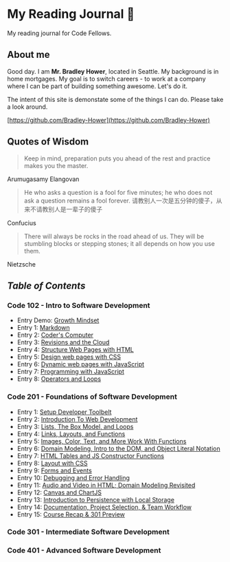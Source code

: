 # My Reading Journal :book:
My reading journal for Code Fellows.
## About me
Good day. I am **Mr. Bradley Hower**, located in Seattle. My background is in home mortgages. My goal is to switch careers - to work at a company where I can be part of building something awesome. Let's do it.

The intent of this site is demonstate some of the things I can do. Please take a look around.

[https://github.com/Bradley-Hower](https://github.com/Bradley-Hower)

## Quotes of Wisdom

>Keep in mind, preparation puts you ahead of the rest and practice makes you the master. 

Arumugasamy Elangovan

>He who asks a question is a fool for five minutes; he who does not ask a question remains a fool forever. 请教别人一次是五分钟的傻子，从来不请教别人是一辈子的傻子

Confucius

>There will always be rocks in the road ahead of us. They will be stumbling blocks or stepping stones; it all depends on how you use them.

Nietzsche

## *Table of Contents*
### Code 102 - Intro to Software Development

- Entry Demo: [Growth Mindset](https://bradley-hower.github.io/reading-notes/growth-mindset)
- Entry 1: [Markdown](https://bradley-hower.github.io/reading-notes/markdown)
- Entry 2: [Coder's Computer](https://bradley-hower.github.io/reading-notes/coders-computer)
- Entry 3: [Revisions and the Cloud](https://bradley-hower.github.io/reading-notes/revisions-and-the-cloud)
- Entry 4: [Structure Web Pages with HTML](https://bradley-hower.github.io/reading-notes/structure-web-pages-with-html)
- Entry 5: [Design web pages with CSS](https://bradley-hower.github.io/reading-notes/design-web-pages-with-css)
- Entry 6: [Dynamic web pages with JavaScript](https://bradley-hower.github.io/reading-notes/dynamic-web-pages-with-javascript)
- Entry 7: [Programming with JavaScript](https://bradley-hower.github.io/reading-notes/programming-with-javascript)
- Entry 8: [Operators and Loops](https://bradley-hower.github.io/reading-notes/operators-and-loops)

### Code 201 - Foundations of Software Development
- Entry 1: [Setup Developer Toolbelt](https://bradley-hower.github.io/201-reading-notes/setup-developer-toolbelt)
- Entry 2: [Introduction To Web Development](https://bradley-hower.github.io/201-reading-notes/introduction-to-web-development)
- Entry 3: [Lists, The Box Model, and Loops](https://bradley-hower.github.io/201-reading-notes/lists-the-box-model,-and-loops)
- Entry 4: [Links, Layouts, and Functions](https://bradley-hower.github.io/201-reading-notes/links-layouts-and-functions)
- Entry 5: [Images, Color, Text, and More Work With Functions](https://bradley-hower.github.io/201-reading-notes/images-color-text-and-more-work-with-functions)
- Entry 6: [Domain Modeling, Intro to the DOM, and Object Literal Notation](https://bradley-hower.github.io/201-reading-notes/domain-modeling-intro-to-the-dom-and-object-literal-notation)
- Entry 7: [HTML Tables and JS Constructor Functions](https://bradley-hower.github.io/201-reading-notes/html-tables-and-js-constructor-functions)
- Entry 8: [Layout with CSS](https://bradley-hower.github.io/201-reading-notes/layout-with-css)
- Entry 9: [Forms and Events](https://bradley-hower.github.io/201-reading-notes/forms-and-events)
- Entry 10: [Debugging and Error Handling](https://bradley-hower.github.io/201-reading-notes/debugging-and-error-handling)
- Entry 11: [Audio and Video in HTML; Domain Modeling Revisited](https://bradley-hower.github.io/201-reading-notes/audio-and-video-in-html;-domain-modeling-revisited)
- Entry 12: [Canvas and ChartJS](https://bradley-hower.github.io/201-reading-notes/canvas-and-chartjs)
- Entry 13: [Introduction to Persistence with Local Storage](https://bradley-hower.github.io/201-reading-notes/introduction-to-persistence-with-local-storage)
- Entry 14: [Documentation, Project Selection, & Team Workflow](https://bradley-hower.github.io/201-reading-notes/documentation-project-selection-and-team-workflow)
- Entry 15: [Course Recap & 301 Preview](https://bradley-hower.github.io/201-reading-notes/course-recap-and-301-preview)


### Code 301 - Intermediate Software Development

### Code 401 - Advanced Software Development
